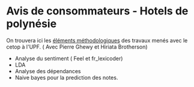 ﻿# Avis de consommateurs - Hotels de polynésie

On trouvera ici les [éléments méthodologiques](https://benaventc.github.io/polynesie/lda.html) des travaux menés avec le cetop à l'UPF. ( Avec Pierre Ghewy et Hiriata Brotherson)

 * Analyse du sentiment ( Feel et fr_lexicoder)
 * LDA
 * Analyse des dépendances
 * Naive bayes pour la prediction des notes.